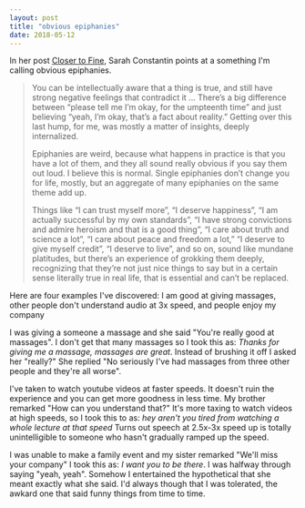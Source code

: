 ```yaml
---
layout: post
title: "obvious epiphanies"
date: 2018-05-12
---
```


In her post [Closer to Fine](https://srconstantin.wordpress.com/2017/03/25/closer-to-fine/), Sarah Constantin points at a something I'm calling obvious epiphanies. 

>You can be intellectually aware that a thing is true, and still have strong negative feelings that contradict it ... There’s a big difference between “please tell me I’m okay, for the umpteenth time” and just believing “yeah, I’m okay, that’s a fact about reality.”  Getting over this last hump, for me, was mostly a matter of insights, deeply internalized.
>
>Epiphanies are weird, because what happens in practice is that you have a lot of them, and they all sound really obvious if you say them out loud. I believe this is normal. Single epiphanies don’t change you for life, mostly, but an aggregate of many epiphanies on the same theme add up.
>
>Things like “I can trust myself more”, “I deserve happiness”, “I am actually successful by my own standards”, “I have strong convictions and admire heroism and that is a good thing”, “I care about truth and science a lot”, “I care about peace and freedom a lot,” “I deserve to give myself credit”, “I deserve to live”, and so on, sound like mundane platitudes, but there’s an experience of grokking them deeply, recognizing that they’re not just nice things to say but in a certain sense literally true in real life, that is essential and can’t be replaced.


Here are four examples I've discovered: I am good at giving massages, other people don't understand audio at 3x speed, and people enjoy my company 

I was giving a someone a massage and she said "You're really good at massages". I don't get that many massages so I took this as: *Thanks for giving me a massage, massages are great*. Instead of brushing it off I asked her "really?" She replied "No seriously I've had massages from three other people and they're all worse".

I've taken to watch youtube videos at faster speeds. It doesn't ruin the experience and you can get more goodness in less time. My brother remarked "How can you understand that?" It's more taxing to watch videos at high speeds, so I took this to as: *hey aren't you tired from watching a whole lecture at that speed* Turns out speech at 2.5x-3x speed up is totally unintelligible to someone who hasn't gradually ramped up the speed. 

I was unable to make a family event and my sister remarked "We'll miss your company" I took this as: *I want you to be there*. I was halfway through saying "yeah, yeah". Somehow I entertained the hypothetical that she meant exactly what she said. I'd always though that I was tolerated, the awkard one that said funny things from time to time. 


